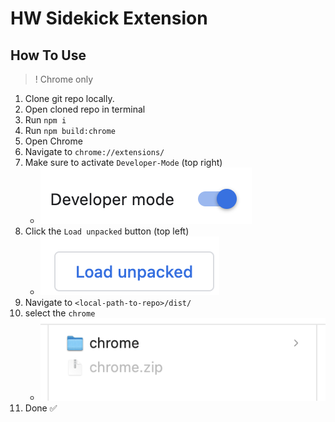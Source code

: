 # HW Sidekick Extension

## How To Use

> ! Chrome only

1. Clone git repo locally.
1. Open cloned repo in terminal
1. Run `npm i`
1. Run `npm build:chrome`
1. Open Chrome
1. Navigate to `chrome://extensions/`
1. Make sure to activate `Developer-Mode` (top right)
   - ![chrome-developer-mode.png](/docs/imgs/chrome-developer-mode.png)
1. Click the `Load unpacked` button (top left) 
   - ![chrome-load-unpacked.png](/docs/imgs/chrome-load-unpacked.png)
1. Navigate to `<local-path-to-repo>/dist/`
1. select the `chrome`
   - ![chrome-chrome-folder.png](/docs/imgs/chrome-chrome-folder.png)
1. Done ✅
